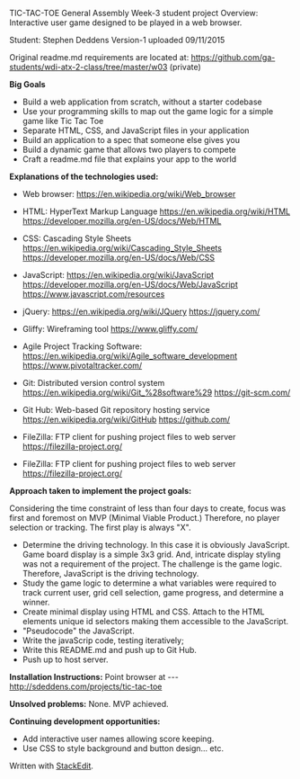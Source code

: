 


TIC-TAC-TOE General Assembly Week-3 student project
Overview: Interactive user game designed to be played in a web browser.

Student: Stephen Deddens
Version-1 uploaded 09/11/2015

Original readme.md requirements are located at:
https://github.com/ga-students/wdi-atx-2-class/tree/master/w03 (private)

**Big Goals**

 -   Build a web application from scratch, without a starter codebase
 - Use your programming skills to map out the game logic for a simple game like Tic Tac Toe
 - Separate HTML, CSS, and JavaScript files in your application
 - Build an application to a spec that someone else gives you
 - Build a dynamic game that allows two players to compete
 - Craft a readme.md file that explains your app to the world

**Explanations of the technologies used:**

 - Web browser:
	https://en.wikipedia.org/wiki/Web_browser

 - HTML: HyperText Markup Language
	https://en.wikipedia.org/wiki/HTML
	https://developer.mozilla.org/en-US/docs/Web/HTML

 - CSS: Cascading Style Sheets
	https://en.wikipedia.org/wiki/Cascading_Style_Sheets
	https://developer.mozilla.org/en-US/docs/Web/CSS

 - JavaScript:
	https://en.wikipedia.org/wiki/JavaScript
	https://developer.mozilla.org/en-US/docs/Web/JavaScript
	https://www.javascript.com/resources

 - jQuery:
	https://en.wikipedia.org/wiki/JQuery
	https://jquery.com/

 - 	Gliffy: Wireframing tool
	https://www.gliffy.com/

 - Agile Project Tracking Software:
	https://en.wikipedia.org/wiki/Agile_software_development
	https://www.pivotaltracker.com/

 - 	Git: Distributed version control system
	https://en.wikipedia.org/wiki/Git_%28software%29
	https://git-scm.com/

 - 	Git Hub: Web-based Git repository hosting service
	https://en.wikipedia.org/wiki/GitHub
	https://github.com/

 - 	FileZilla: FTP client for pushing project files to web server
	https://filezilla-project.org/

 -
	FileZilla: FTP client for pushing project files to web server
	https://filezilla-project.org/

**Approach taken to implement the project goals:**

 Considering the time constraint of less than four days to create, focus was first and foremost on MVP (Minimal Viable Product.) Therefore, no player selection or tracking. The first play is always "X".



 - Determine the driving technology.  In this case it is obviously JavaScript.  Game board display is a simple 3x3 grid. And, intricate display styling was not a requirement of the project.  The challenge is the game logic. Therefore, JavaScript is the driving technology.
 - Study the game logic to determine a what variables were required to track current user, grid cell selection, game progress, and determine a winner.
 - Create minimal display using HTML and CSS. Attach to the HTML elements unique id selectors making them accessible to the JavaScript.
 - "Pseudocode" the JavaScript.
 - Write the javaScrip code, testing iteratively;
 - Write this README.md and push up to Git Hub.
 - Push up to host server.

**Installation Instructions:** Point browser at ---
http://sdeddens.com/projects/tic-tac-toe

**Unsolved problems:**  None.  MVP achieved.

**Continuing development opportunities:**

 - Add interactive user names allowing score keeping.
 - Use CSS to style background and button design... etc.











Written with [StackEdit](https://stackedit.io/).
